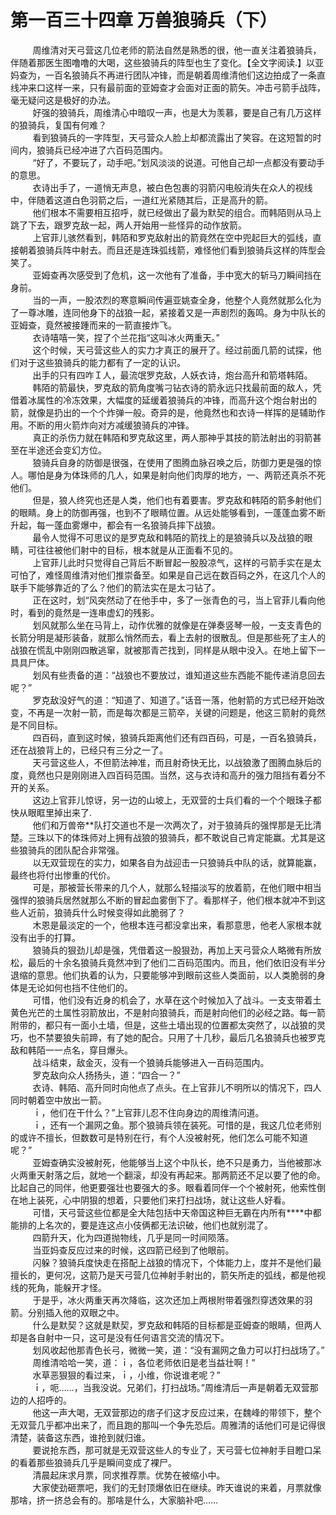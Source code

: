 <h1>第一百三十四章 万兽狼骑兵（下）</h1>
<div id="content">&nbsp&nbsp&nbsp&nbsp&nbsp&nbsp&nbsp&nbsp
 周维清对天弓营这几位老师的箭法自然是熟悉的很，他一直关注着狼骑兵，伴随着那医生图噜噜的大喝，这些狼骑兵的阵型也生了变化。【全文字阅读.】以亚妈查为，一百名狼骑兵不再进行团队冲锋，而是朝着周维清他们这边拍成了一条直线冲来口这样一来，只有最前面的亚姆查才会面对正面的箭矢。冲击弓箭手战阵，毫无疑问这是极好的办法。
 <br/>&nbsp&nbsp&nbsp&nbsp&nbsp&nbsp&nbsp&nbsp
 好强的狼骑兵，周维清心中暗叹一声，也是大为羡慕，要是自己有几万这样的狼骑兵，复国有何难？
 <br/>&nbsp&nbsp&nbsp&nbsp&nbsp&nbsp&nbsp&nbsp
 看到狼骑兵的一字阵型，天弓营众人脸上却都流露出了笑容。在这短暂的时间内，狼骑兵已经冲进了六百码范围内。
 <br/>&nbsp&nbsp&nbsp&nbsp&nbsp&nbsp&nbsp&nbsp
 “好了，不要玩了，动手吧。”划风淡淡的说道。可他自己却一点都没有要动手的意思。
 <br/>&nbsp&nbsp&nbsp&nbsp&nbsp&nbsp&nbsp&nbsp
 衣诗出手了，一道悄无声息，被白色包裹的羽箭闪电般消失在众人的视线中，伴随着这道白色羽箭之后，一道红光紧随其后，正是高升的箭。
 <br/>&nbsp&nbsp&nbsp&nbsp&nbsp&nbsp&nbsp&nbsp
 他们根本不需要相互招呼，就已经做出了最为默契的组合。而韩陌则从马上跳了下去，跟罗克敌一起，两人开始用一些怪异的动作放箭。
 <br/>&nbsp&nbsp&nbsp&nbsp&nbsp&nbsp&nbsp&nbsp
 上官菲儿骇然看到，韩陌和罗克敌射出的箭竟然在空中兜起巨大的弧线，直接朝着狼骑兵阵中射去。而且还是连珠弧线箭，难怪他们看到狼骑兵这样的阵型会笑了。
 <br/>&nbsp&nbsp&nbsp&nbsp&nbsp&nbsp&nbsp&nbsp
 亚姆查再次感受到了危机，这一次他有了准备，手中宽大的斩马刀瞬间挡在身前。
 <br/>&nbsp&nbsp&nbsp&nbsp&nbsp&nbsp&nbsp&nbsp
 当的一声，一股浓烈的寒意瞬间传遍亚姚查全身，他整个人竟然就那么化为了一尊冰雕，连同他身下的战狼一起，紧接着又是一声剧烈的轰鸣。身为中队长的亚姆查，竟然被接踵而来的一箭直接炸飞。
 <br/>&nbsp&nbsp&nbsp&nbsp&nbsp&nbsp&nbsp&nbsp
 衣诗嘻嘻一笑，捏了个兰花指“这叫冰火两重天。”
 <br/>&nbsp&nbsp&nbsp&nbsp&nbsp&nbsp&nbsp&nbsp
 这个时候，天弓营这些人的实力才真正的展开了。经过前面几箭的试探，他们对于这些狼骑兵的能力都有了一定的认识。
 <br/>&nbsp&nbsp&nbsp&nbsp&nbsp&nbsp&nbsp&nbsp
 出手的只有四咋Ｉ人，最流氓罗克敌，人妖衣诗，炮台高升和箭塔韩陌。
 <br/>&nbsp&nbsp&nbsp&nbsp&nbsp&nbsp&nbsp&nbsp
 韩陌的箭最快，罗克敌的箭角度嘴刁钻衣诗的箭永远只找最前面的敌人，凭借着冰属性的冷冻效果，大幅度的延缓着狼骑兵的冲锋，而高升这个炮台射出的箭，就像是扔出的一个个炸弹一般。奇异的是，他竟然也和衣诗一样挥的是辅助作用。不断的用火箭炸向对方减缓狼骑兵的冲锋。
 <br/>&nbsp&nbsp&nbsp&nbsp&nbsp&nbsp&nbsp&nbsp
 真正的杀伤力就在韩陌和罗克敌这里，两人那神乎其技的箭法射出的羽箭甚至在半途还会变幻方位。
 <br/>&nbsp&nbsp&nbsp&nbsp&nbsp&nbsp&nbsp&nbsp
 狼骑兵自身的防御是很强，在使用了图腾血脉召唤之后，防御力更是强的惊人。哪怕是身为体珠师的几人，如果是射向他们肉厚的地方，一、两箭还真杀不死他们。
 <br/>&nbsp&nbsp&nbsp&nbsp&nbsp&nbsp&nbsp&nbsp
 但是，狼人终究也还是人类，他们也有着要害。罗克敌和韩陌的箭多射他们的眼睛。身上的防御再强，也到不了眼睛位置。从远处能够看到，一蓬蓬血雾不断升起，每一蓬血雾爆中，都会有一名狼骑兵摔下战狼。
 <br/>&nbsp&nbsp&nbsp&nbsp&nbsp&nbsp&nbsp&nbsp
 最令人觉得不可思议的是罗克敌和韩陌的箭找上的是狼骑兵以及战狼的眼睛，可往往被他们射中的目标，根本就是从正面看不见的。
 <br/>&nbsp&nbsp&nbsp&nbsp&nbsp&nbsp&nbsp&nbsp
 上官菲儿此时只觉得自己背后不断冒起一股股凉气，这样的弓箭手实在是太可怕了，难怪周维清对他们推崇备至。如果是自己远在数百码之外，在这几个人的联手下能够靠近的了么？他们的箭法实在是太刁钻了。
 <br/>&nbsp&nbsp&nbsp&nbsp&nbsp&nbsp&nbsp&nbsp
 正在这时，划“风突然动了在他手中，多了一张青色的弓，当上官菲儿看向他时，看到的竟然是一连串虚幻的残影。
 <br/>&nbsp&nbsp&nbsp&nbsp&nbsp&nbsp&nbsp&nbsp
 划风就那么坐在马背上，动作优雅的就像是在弹奏竖琴一般，一支支青色的长箭分明是凝形装备，就那么悄然而去，看上去射的很散乱。但是那些死了主人的战狼在慌乱中刚刚四散逃窜，就被那青芒找到，同样是从眼中没入。在地上留下一具具尸体。
 <br/>&nbsp&nbsp&nbsp&nbsp&nbsp&nbsp&nbsp&nbsp
 划风有些责备的道：“战狼也不要放过，谁知道这些东西能不能传递消息回去呢？”
 <br/>&nbsp&nbsp&nbsp&nbsp&nbsp&nbsp&nbsp&nbsp
 罗克敌没好气的道：“知道了、知道了。”话音一落，他射箭的方式已经开始改变，不再是一次射一箭，而是每次都是三箭卒，关键的问题是，他这三箭射的竟然是不同目标。
 <br/>&nbsp&nbsp&nbsp&nbsp&nbsp&nbsp&nbsp&nbsp
 四百码，直到这时候，狼骑兵距离他们还有四百码，可是，一百名狼骑兵，还在战狼背上的，已经只有三分之一了。
 <br/>&nbsp&nbsp&nbsp&nbsp&nbsp&nbsp&nbsp&nbsp
 天弓营这些人，不但箭法神准，而且射奇快无比，以战狼激了图腾血脉后的度，竟然也只是刚刚进入四百码范围。当然，这与衣诗和高升的强力阻挡有着分不开的关系。
 <br/>&nbsp&nbsp&nbsp&nbsp&nbsp&nbsp&nbsp&nbsp
 这边上官菲儿惊讶，另一边的山坡上，无双营的士兵们看的一个个眼珠子都快从眼眶里掉出来了.
 <br/>&nbsp&nbsp&nbsp&nbsp&nbsp&nbsp&nbsp&nbsp
 他们和万兽帝**队打交道也不是一次两次了，对于狼骑兵的强悍那是无比清楚。三珠以下的体珠师对上拥有战狼的狼骑兵，都不敢说自己肯定能赢。尤其是这些狼骑兵的团队配合非常强。
 <br/>&nbsp&nbsp&nbsp&nbsp&nbsp&nbsp&nbsp&nbsp
 以无双营现在的实力，如果各自为战迎击一只狼骑兵中队的话，就算能赢，最终也将付出惨重的代价。
 <br/>&nbsp&nbsp&nbsp&nbsp&nbsp&nbsp&nbsp&nbsp
 可是，那被营长带来的几个人，就那么轻描淡写的放着箭，在他们眼中相当强悍的狼骑兵居然就那么不断的冒起血雾倒下了。看那样子，他们根本就冲不到这些人近前，狼骑兵什么时候变得如此脆弱了？
 <br/>&nbsp&nbsp&nbsp&nbsp&nbsp&nbsp&nbsp&nbsp
 木恩是最淡定的一个，他根本连弓都没拿出来，看那意思，他老人家根本就没有出手的打算。
 <br/>&nbsp&nbsp&nbsp&nbsp&nbsp&nbsp&nbsp&nbsp
 狼骑兵的狠劲儿却是强，凭借着这一股狠劲，再加上天弓营众人略微有所放松，最后的十余名狼骑兵竟然冲到了他们二百码范围内。而且，他们依旧没有半分退缩的意思。他们执着的认为，只要能够冲到眼前这些人类面前，以人类脆弱的身体是无论如何也挡不住他们的。
 <br/>&nbsp&nbsp&nbsp&nbsp&nbsp&nbsp&nbsp&nbsp
 可惜，他们没有近身的机会了，水草在这个时候加入了战斗。一支支带着土黄色光芒的土属性羽箭放出，不是射向狼骑兵，而是射向他们的必经之路。每一箭附带的，都只有一面小土墙，但是，这些土墙出现的位置都太突然了，以战狼的灵巧，也不禁要狼失前蹄，有了她的配合。只用了十几秒，最后几名狼骑兵也被罗克敌和韩陌一一点名，穿目爆头。
 <br/>&nbsp&nbsp&nbsp&nbsp&nbsp&nbsp&nbsp&nbsp
 战斗结束，敌金灭，没有一个狼骑兵能够进入一百码范围内。
 <br/>&nbsp&nbsp&nbsp&nbsp&nbsp&nbsp&nbsp&nbsp
 罗克敌向众人扬扬头，道：“四合一？”
 <br/>&nbsp&nbsp&nbsp&nbsp&nbsp&nbsp&nbsp&nbsp
 衣诗、韩陌、高升同时向他点了点头。在上官菲儿不明所以的情况下，四人同时朝着空中放出一箭。
 <br/>&nbsp&nbsp&nbsp&nbsp&nbsp&nbsp&nbsp&nbsp
 ｉ，他们在干什么？”上官菲儿忍不住向身边的周维清问道。
 <br/>&nbsp&nbsp&nbsp&nbsp&nbsp&nbsp&nbsp&nbsp
 ｉ，还有一个漏网之鱼。那个狼骑兵领在装死。可惜的是，我这几位老师别的或许不擅长，但数数可是特别在行，有个人没被射死，他们怎么可能不知道呢？”
 <br/>&nbsp&nbsp&nbsp&nbsp&nbsp&nbsp&nbsp&nbsp
 亚姆查确实没被射死，他能够当上这个中队长，绝不只是勇力，当他被那冰火两重天射落之后，就地一个翻滚，却没有再起来。那两箭还不足以要了他的命。比起自己的同伴，他更要强壮也要强大的多。眼看着同伴一个个被射死，他索性倒在地上装死，心中阴狠的想着，只要他们来打扫战场，就让这些人好看。
 <br/>&nbsp&nbsp&nbsp&nbsp&nbsp&nbsp&nbsp&nbsp
 可惜，天弓营这些位都是全大陆包括中天帝国这种巨无霸在内所有****中都能排的上名次的，要是连这点小伎俩都无法识破，他们也就别混了。
 <br/>&nbsp&nbsp&nbsp&nbsp&nbsp&nbsp&nbsp&nbsp
 四箭升天，化为四道抛物线，几乎是同一时间陨落。
 <br/>&nbsp&nbsp&nbsp&nbsp&nbsp&nbsp&nbsp&nbsp
 当亚妈查反应过来的时候，这四箭已经到了他眼前。
 <br/>&nbsp&nbsp&nbsp&nbsp&nbsp&nbsp&nbsp&nbsp
 闪躲？狼骑兵度快走在搭配上战狼的情况下，个体能力上，度并不是他们最擅长的，更何况，这箭乃是天弓营几位神射手射出的，箭矢所走的弧线，都是他视线的死角，能躲开才怪。
 <br/>&nbsp&nbsp&nbsp&nbsp&nbsp&nbsp&nbsp&nbsp
 于是乎，冰火两重天再次降临，这次还加上两根附带着强烈穿透效果的羽箭。分别插入他的双眼之中。
 <br/>&nbsp&nbsp&nbsp&nbsp&nbsp&nbsp&nbsp&nbsp
 什么是默契？这就是默契，罗克敌和韩陌的目标都是亚姆查的眼睛，但两人却是各自射中一只，这可是没有任何语言交流的情况下。
 <br/>&nbsp&nbsp&nbsp&nbsp&nbsp&nbsp&nbsp&nbsp
 划风收起他那青色长弓，微微一笑，道：“没有漏网之鱼力可以打扫战场了。”
 <br/>&nbsp&nbsp&nbsp&nbsp&nbsp&nbsp&nbsp&nbsp
 周维清哈哈一笑，道：ｉ，各位老师依旧是老当益壮啊！”
 <br/>&nbsp&nbsp&nbsp&nbsp&nbsp&nbsp&nbsp&nbsp
 水草恶狠狠的看过来，ｉ，小维，你说谁老呢？”
 <br/>&nbsp&nbsp&nbsp&nbsp&nbsp&nbsp&nbsp&nbsp
 ｉ，呃……，当我没说。兄弟们，打扫战场。”周维清后一声是朝着无双营那边的人招呼的。
 <br/>&nbsp&nbsp&nbsp&nbsp&nbsp&nbsp&nbsp&nbsp
 他这一声大喝，无双营那边的痞子们这才反应过来，在魏峰的带领下，整个无双营几乎都冲出来了，而且跑的那叫一个争先恐后。周雅清的话他们可是记得很清楚，装备这东西，谁抢到就归谁。
 <br/>&nbsp&nbsp&nbsp&nbsp&nbsp&nbsp&nbsp&nbsp
 要说抢东西，那可就是无双营这些人的专业了，天弓营七位神射手目瞪口呆的看着那些狼骑兵几乎是瞬间变成了裸尸。
 <br/>&nbsp&nbsp&nbsp&nbsp&nbsp&nbsp&nbsp&nbsp
 清晨起床求月票，同求推荐票。优势在被缩小中。
 <br/>&nbsp&nbsp&nbsp&nbsp&nbsp&nbsp&nbsp&nbsp
 大家使劲砸票吧，我们的无封顶爆依旧在继续。昨天谁说的来着，月票就像那啥，挤一挤总会有的。那啥是什么，大家脑补吧……
 <br/>&nbsp&nbsp&nbsp&nbsp&nbsp&nbsp&nbsp&nbsp
 <br/>&nbsp&nbsp&nbsp&nbsp&nbsp&nbsp&nbsp&nbsp
</div>
